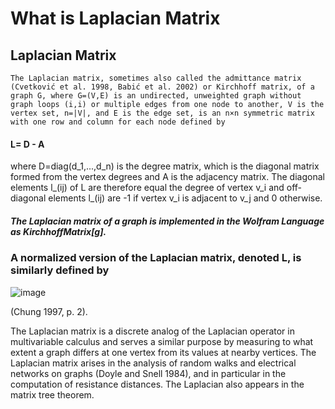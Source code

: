 # What is Laplacian Matrix 


## Laplacian Matrix
    The Laplacian matrix, sometimes also called the admittance matrix (Cvetković et al. 1998, Babić et al. 2002) or Kirchhoff matrix, of a graph G, where G=(V,E) is an undirected, unweighted graph without graph loops (i,i) or multiple edges from one node to another, V is the vertex set, n=|V|, and E is the edge set, is an n×n symmetric matrix with one row and column for each node defined by

#### L= D - A 	                                   

where D=diag(d_1,...,d_n) is the degree matrix, which is the diagonal matrix formed from the vertex degrees and A is the adjacency matrix. The diagonal elements l_(ij) of L are therefore equal the degree of vertex v_i and off-diagonal elements l_(ij) are -1 if vertex v_i is adjacent to v_j and 0 otherwise.



##### The Laplacian matrix of a graph is implemented in the Wolfram Language as KirchhoffMatrix[g].

### A normalized version of the Laplacian matrix, denoted L, is similarly defined by

![image](http://mathworld.wolfram.com/images/equations/LaplacianMatrix/NumberedEquation2.gif)

(Chung 1997, p. 2).

The Laplacian matrix is a discrete analog of the Laplacian operator in multivariable calculus and serves a similar purpose by measuring to what extent a graph differs at one vertex from its values at nearby vertices. The Laplacian matrix arises in the analysis of random walks and electrical networks on graphs (Doyle and Snell 1984), and in particular in the computation of resistance distances. The Laplacian also appears in the matrix tree theorem.
